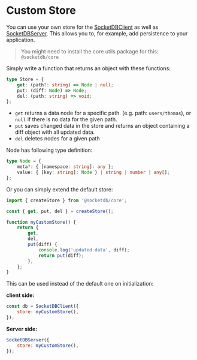 # Custom Store

You can use your own store for the [SocketDBClient](/api/client) as well as [SocketDBServer](/api/server).
This allows you to, for example, add persistence to your application.

> You might need to install the core utils package for this: `@socketdb/core`

Simply write a function that returns an object with these functions:

```ts
type Store = {
	get: (path?: string) => Node | null;
	put: (diff: Node) => Node;
	del: (path: string) => void;
};
```

- `get` returns a data node for a specific path. (e.g. path: `users/thomas`), or `null` if there is no data for the given path.
- `put` saves changed data in the store and returns an object containing a diff object with all updated data.
- `del` deletes nodes for a given path

Node has following type definition:

```ts
type Node = {
	meta?: { [namespace: string]: any };
	value: { [key: string]: Node } | string | number | any[];
};
```

Or you can simply extend the default store:

```js
import { createStore } from '@socketdb/core';

const { get, put, del } = createStore();

function myCustomStore() {
	return {
		get,
		del,
		put(diff) {
			console.log('updated data', diff);
			return put(diff);
		},
	};
}
```

This can be used instead of the default one on initialization:

**client side:**

```js
const db = SocketDBClient({
	store: myCustomStore(),
});
```

**Server side:**

```js
SocketDBServer({
	store: myCustomStore(),
});
```
